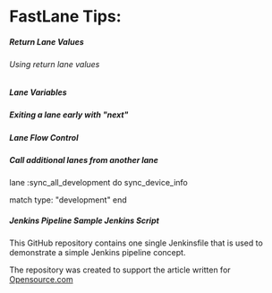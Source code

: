 # FastLane Tips:

##### Return Lane Values


###### Using return lane values


##### Lane Variables


##### Exiting a lane early with "next"


##### Lane Flow Control



##### Call additional lanes from another lane

lane :sync_all_development do
  sync_device_info
  
  match type: "development"
end

##### Jenkins Pipeline Sample Jenkins Script

This GitHub repository contains one single Jenkinsfile that is used to demonstrate a simple Jenkins pipeline concept.

The repository was created to support the article written for [Opensource.com](https://opensource.com)

